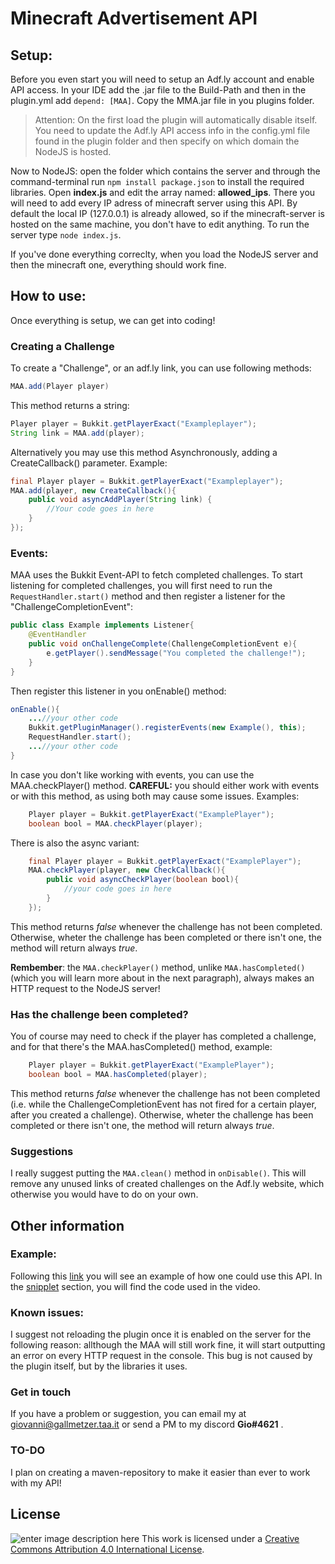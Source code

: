 

# Minecraft Advertisement API
## Setup:
Before you even start you will need to setup an Adf.ly account and enable API access. In your IDE add the .jar file to the Build-Path and then in the plugin.yml add `depend: [MAA]`. Copy the MMA.jar file in you plugins folder.

> Attention: On the first load the plugin will automatically disable itself. You need to update the Adf.ly API access info in the config.yml file found in the plugin folder and then specify on which domain the NodeJS is hosted.

Now to NodeJS: open the folder which contains the server and through the command-terminal run `npm install package.json` to install the required libraries.
 Open **index.js** and edit the array named: **allowed_ips**. There you will need to add every IP adress of minecraft server using this API. By default the local IP (127.0.0.1) is already allowed, so if the minecraft-server is hosted on the same machine, you don't have to edit anything.
 To run the server type `node index.js`.

If you've done everything correclty, when you load the NodeJS server and then the minecraft one, everything should work fine.

## How to use:
Once everything is setup, we can get into coding! 
### Creating a Challenge
To create a "Challenge", or an adf.ly link, you can use following methods:

```java
MAA.add(Player player)
```
This method returns a string:
```java
Player player = Bukkit.getPlayerExact("Exampleplayer");
String link = MAA.add(player);
```

Alternatively you may use this method Asynchronously, adding a CreateCallback() parameter.
Example:
```java
final Player player = Bukkit.getPlayerExact("Exampleplayer");
MAA.add(player, new CreateCallback(){
	public void asyncAddPlayer(String link) {
		//Your code goes in here
	}	
});
```
### Events:
MAA uses the Bukkit Event-API to fetch completed challenges.
To start listening for completed challenges, you will first need to run the `RequestHandler.start()` method and then register a listener for the "ChallengeCompletionEvent":
```java
public class Example implements Listener{
	@EventHandler
	public void onChallengeComplete(ChallengeCompletionEvent e){
		e.getPlayer().sendMessage("You completed the challenge!");
	}
}
```
Then register this listener in you onEnable() method:
```java
onEnable(){
	...//your other code
	Bukkit.getPluginManager().registerEvents(new Example(), this);
	RequestHandler.start();
	...//your other code
}
```

 In case you don't like working with events, you can use the MAA.checkPlayer() method. **CAREFUL:** you should either work with events or with this method, as using both may cause some issues. 
Examples:
```java
	Player player = Bukkit.getPlayerExact("ExamplePlayer");
	boolean bool = MAA.checkPlayer(player);
```
 There is also the async variant:
```java
	final Player player = Bukkit.getPlayerExact("ExamplePlayer");
	MAA.checkPlayer(player, new CheckCallback(){
		public void asyncCheckPlayer(boolean bool){
			//your code goes in here
		}
	});
```
This method returns *false* whenever the challenge has not been completed.
Otherwise, wheter the challenge has been completed or there isn't one, the method will return always *true*.

**Rembember**: the `MAA.checkPlayer()` method, unlike `MAA.hasCompleted()` (which you will learn more about in the next paragraph), always makes an HTTP request to the NodeJS server!

### Has the challenge been completed?
You of course may need to check if the player has completed a challenge, and for that there's the MAA.hasCompleted() method, example:
```java
	Player player = Bukkit.getPlayerExact("ExamplePlayer");
	boolean bool = MAA.hasCompleted(player);
```
This method returns *false* whenever the challenge has not been completed (i.e. while the ChallengeCompletionEvent has not fired for a certain player, after you created a challenge). 
Otherwise, wheter the challenge has been completed or there isn't one, the method will return always *true*.

### Suggestions
I really suggest putting the `MAA.clean()` method in `onDisable()`. This will remove any unused links of created challenges on the Adf.ly website, which otherwise you would have to do on your own.

## Other information
### Example:
Following this [link](https://youtu.be/FjUq4_Bzpd4) you will see an example of how one could use this API. In the [snipplet](https://github.com/hesperiusproject/MAA/tree/master/Snipplet/src) section, you will find the code used in the video.

### Known issues:
I suggest not reloading the plugin once it is enabled on the server for the following reason: allthough the MAA will still work fine, it will start outputting an error on every HTTP request in the console. This bug  is not caused by the plugin itself, but by the libraries it uses.
### Get in touch
If you have a problem or suggestion, you can email my at giovanni@gallmetzer.taa.it or send a PM to my discord **Gio#4621** .
### TO-DO
I plan on creating a maven-repository to make it easier than ever to work with my API!


## License
![enter image description here](https://i.creativecommons.org/l/by/4.0/88x31.png)
This work is licensed under a [Creative Commons Attribution 4.0 International License](http://creativecommons.org/licenses/by/4.0/).
